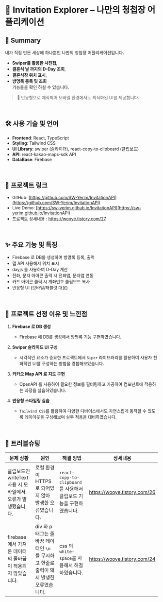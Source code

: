 # 💍 Invitation Explorer – 나만의 청첩장 어플리케이션

## 📌 Summary  
내가 직접 만든 세상에 하나뿐인 나만의 청첩장 어플리케이션입니다.

- **Swiper를 활용한 사진첩**,  
- **결혼식 날 까지의 D-Day 조회**,
- **결혼식장 위치 표시**,  
- **방명록 등록 및 조회**  
기능들을 확인 하실 수 있습니다.

> 🎯 반응형으로 제작되어 모바일 환경에서도 최적화된 UI를 제공합니다.

<br>

## 🛠️ 사용 기술 및 언어  
- **Frontend**: React, TypeScript  
- **Styling**: Tailwind CSS
- **UI Library**: swiper (슬라이더), react-copy-to-clipboard (클립보드)
- **API**: react-kakao-maps-sdk API
- **DataBase**: Firebase

<br>

## 🔗 프로젝트 링크  
- GitHub: [https://github.com/SW-Yerim/InvitationAPI](https://github.com/SW-Yerim/InvitationAPI)  
- Live Demo: [https://sw-yerim.github.io/InvitationAPI](https://sw-yerim.github.io/InvitationAPI)
- 프로젝트 상세내용 : https://wooye.tistory.com/27

<br>

## ✨ 주요 기능 및 특징  
- Firebase 로 DB를 생성하여 방명록 등록, 출력
- 맵 API 사용해서 위치 표시
- dayjs 를 사용하여 D-Day 계산
- 전화, 문자 아이콘 출력 시 전화앱, 문자앱 연동
- 카드 아이콘 클릭 시 계좌번호 클립보드 복사
- 반응형 UI (모바일/태블릿 대응)

<br>

## 🎯 프로젝트 선정 이유 및 느낀점

1. **Firebase 로 DB 생성**  
   - Firebase 에 DB를 생성해서 방명록 기능 구현하였습니다.

2. **Swiper 슬라이드 UI 구성**  
   - 시각적인 요소가 중요한 프로젝트에서 `Siper` 라이브러리를 활용하여 사용자 친화적인 UI를 구성하는 방법을 경험해보았습니다.

3. **카카오 Map API 로 지도 구현**  
   - OpenAPI 를 사용하여 필요한 정보를 필터링하고 가공하여 컴포넌트에 적용하는 과정을 실습하였습니다.

4. **반응형 스타일링 실습**  
   - `Tailwind CSS`를 활용하여 다양한 디바이스에서도 자연스럽게 동작할 수 있도록 레이아웃을 구성해보며 실무 적용을 대비하였습니다.

<br>

## 🧩 트러블슈팅  

| 문제 상황 | 원인 | 해결 방법 | 상세내용 |
|-----------|------|------------|------------|
| 클립보드인 writeText 사용 시 모바일에서 오류가 발생했습니다. | 로컬 환경이 HTTPS 로 되어있지 않아 발생한 오류였습니다. | `react-copy-to-clipboard` 를 사용해서 클립보드 기능을 구현하였습니다. | https://wooye.tistory.com/26 |
| firebase에서 가져온 데이터의 줄바꿈이 적용되지 않았습니다. | div 와 p 태그는 줄바꿈 데이터인 `\n`를 무시하고 한줄로 출력이 돼서 발생한 오류였습니다. | css 의 `white-space`를 사용해서 해결하였습니다. | https://wooye.tistory.com/24 |


<br>

